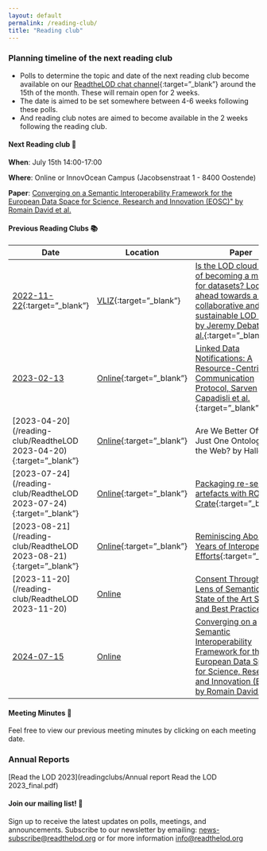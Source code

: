 ```yaml
---
layout: default
permalink: /reading-club/
title: "Reading club"
---
```


### Planning timeline of the next reading club

- Polls to determine the topic and date of the next reading club become available on our [ReadtheLOD chat channel](https://chat.semantic.works/#/room/#readthelod:chat.semantic.works){:target=”_blank”} around the 15th of the month. These will remain open for 2 weeks.
- The date is aimed to be set somewhere between 4-6 weeks following these polls.
- And reading club notes are aimed to become available in the 2 weeks following the reading club.

#### Next Reading club 📕

**When**: July 15th 14:00-17:00

**Where**: Online or InnovOcean Campus (Jacobsenstraat 1 - 8400 Oostende)

**Paper**: [Converging on a Semantic Interoperability Framework for the European Data Space for Science, Research and Innovation (EOSC)" by Romain David et al.](https://hal.science/hal-04149754/document) 

  

#### Previous Reading Clubs 📚

| Date       | Location      | Paper                    | 
|------------|---------------|--------------------------|
| [2022-11-22](/reading-club/20221122-is-the-lod-cloud-at-risk-of-becoming-a-museum-for-datasets){:target=”_blank”} | [VLIZ](https://vliz.be/nl/wie-we-zijn/hoe-ons-bereiken){:target=”_blank”} | [Is the LOD cloud at risk of becoming a museum for datasets? Looking ahead towards a fully collaborative and sustainable LOD cloud" by Jeremy Debattista et al.](https://www.academia.edu/65356421/Is_the_LOD_cloud_at_risk_of_becoming_a_museum_for_datasets_Looking_ahead_towards_a_fully_collaborative_and_sustainable_LOD_cloud){:target=”_blank”} | 
| [2023-02-13](/reading-club/ReadtheLOD%202023-02-13) | [Online](https://vliz.be/nl/wie-we-zijn/hoe-ons-bereiken){:target=”_blank”} |  [Linked Data Notifications: A Resource-Centric Communication Protocol, Sarven Capadisli et al.](https://csarven.ca/linked-data-notifications#i-20161219125430){:target=”_blank”} | 
| [2023-04-20](/reading-club/ReadtheLOD 2023-04-20){:target=”_blank”} | [Online](https://vliz.be/nl/wie-we-zijn/hoe-ons-bereiken){:target=”_blank”} | Are We Better Off With Just One Ontology on the Web? by Haller et al. | 
| [2023-07-24](/reading-club/ReadtheLOD 2023-07-24){:target=”_blank”} | [Online](https://vliz.be/nl/wie-we-zijn/hoe-ons-bereiken){:target=”_blank”} | [Packaging re-search artefacts with RO-Crate](https://s11.no/2022/phd/ro-crate/){:target=”_blank”} | 
| [2023-08-21](/reading-club/ReadtheLOD 2023-08-21){:target=”_blank”} | [Online](https://vliz.be/nl/wie-we-zijn/hoe-ons-bereiken){:target=”_blank”} | [Reminiscing About 15 Years of Interoperability Efforts](http://www.dlib.org/dlib/november15/vandesompel/11vandesompel.print.html){:target=”_blank”} |
| [2023-11-20](/reading-club/ReadtheLOD 2023-11-20) | [Online](https://vliz.be/nl/wie-we-zijn/hoe-ons-bereiken) | [Consent Through the Lens of Semantics: State of the Art Survey and Best Practices](https://www.semantic-web-journal.net/system/files/swj2751.pdf) |
| [2024-07-15](https://hackmd.io/s/Hyl3D8fdC) | [Online](https://vliz.be/nl/wie-we-zijn/hoe-ons-bereiken) | [Converging on a Semantic Interoperability Framework for the European Data Space for Science, Research and Innovation (EOSC)" by Romain David et al.](https://hal.science/hal-04149754/document) |

#### Meeting Minutes 📃
 Feel free to view our previous meeting minutes by clicking on each meeting date. 
 
### Annual Reports
 [Read the LOD 2023](readingclubs/Annual report Read the LOD 2023_final.pdf)

#### Join our mailing list! 📢
Sign up to receive the latest updates on polls, meetings, and announcements. Subscribe to our newsletter by emailing: <news-subscribe@readthelod.org> or for more information <info@readthelod.org>
